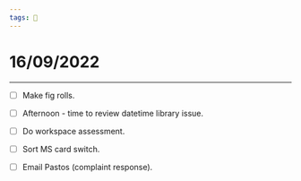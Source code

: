 ```yaml
---
tags: 📆
---
```


# 16/09/2022
---

- [ ] Make fig rolls.
- [ ] Afternoon - time to review datetime library issue.
- [ ] Do workspace assessment.
- [ ] Sort MS card switch.
- [ ] Email Pastos (complaint response).

